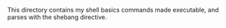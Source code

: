 This directory contains my shell basics commands made executable, and parses with the shebang directive.
